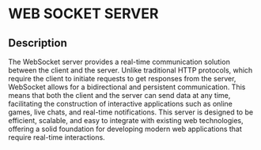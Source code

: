 
# WEB SOCKET SERVER

## Description 

The WebSocket server provides a real-time communication solution between the client and the server. Unlike traditional HTTP protocols, which require the client to initiate requests to get responses from the server, WebSocket allows for a bidirectional and persistent communication. This means that both the client and the server can send data at any time, facilitating the construction of interactive applications such as online games, live chats, and real-time notifications. This server is designed to be efficient, scalable, and easy to integrate with existing web technologies, offering a solid foundation for developing modern web applications that require real-time interactions.